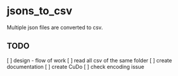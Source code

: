 # jsons_to_csv
Multiple json files are converted to csv.

## TODO

[ ] design - flow of work
[ ] read all csv of the same folder
[ ] create documentation
[ ] create CuDo
[ ] check encoding issue

